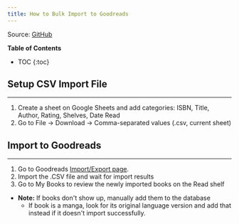 ```yaml
---
title: How to Bulk Import to Goodreads
---
```

Source: [GitHub](https://github.com/rccavalcanti/fyodor)

**Table of Contents**
* TOC
{:toc}


## Setup CSV Import File
---
1. Create a sheet on Google Sheets and add categories: ISBN, Title, Author, Rating, Shelves, Date Read
2. Go to File -> Download -> Comma-separated values (.csv, current sheet)


## Import to Goodreads
---

1. Go to Goodreads [Import/Export page](https://www.goodreads.com/review/import).
2. Import the .CSV file and wait for import results
3. Go to My Books to review the newly imported books on the Read shelf
- **Note:** If books don't show up, manually add them to the database
	- If book is a manga, look for its original language version and add that instead if it doesn't import successfully.